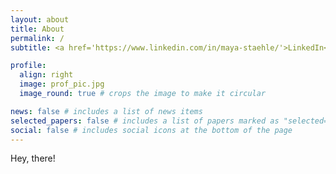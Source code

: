 ```yaml
---
layout: about
title: About
permalink: /
subtitle: <a href='https://www.linkedin.com/in/maya-staehle/'>LinkedIn</a>

profile:
  align: right
  image: prof_pic.jpg
  image_round: true # crops the image to make it circular

news: false # includes a list of news items
selected_papers: false # includes a list of papers marked as "selected={true}"
social: false # includes social icons at the bottom of the page
---
```


Hey, there!

<!--Edit `_bibliography/papers.bib` and Jekyll will render your [publications page](/al-folio/publications/) automatically.-->

<!--Link to your social media connections, too. This theme is set up to use [Font Awesome icons](https://fontawesome.com/) and [Academicons](https://jpswalsh.github.io/academicons/), like the ones below. Add your Facebook, Twitter, LinkedIn, Google Scholar, or just disable all of them.-->
